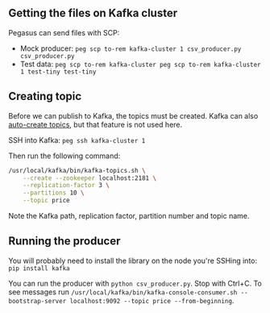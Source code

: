 ## Getting the files on Kafka cluster
Pegasus can send files with SCP: 
* Mock producer: `peg scp to-rem kafka-cluster 1 csv_producer.py csv_producer.py`
* Test data: `peg scp to-rem kafka-cluster peg scp to-rem kafka-cluster 1 test-tiny test-tiny`

## Creating topic
Before we can publish to Kafka, the topics must be created. Kafka can also [auto-create topics](https://help.aiven.io/articles/1816851-kafka-topic-auto-create), but that feature is not used here.

SSH into Kafka: `peg ssh kafka-cluster 1`

Then run the following command:
``` bash
/usr/local/kafka/bin/kafka-topics.sh \
	--create --zookeeper localhost:2181 \
	--replication-factor 3 \
	--partitions 10 \
	--topic price
```

Note the Kafka path, replication factor, partition number and topic name.

## Running the producer
You will probably need to install the library on the node you're SSHing into: `pip install kafka`

You can run the producer with `python csv_producer.py`. Stop with Ctrl+C. To see messages run `/usr/local/kafka/bin/kafka-console-consumer.sh --bootstrap-server localhost:9092 --topic price --from-beginning`.

